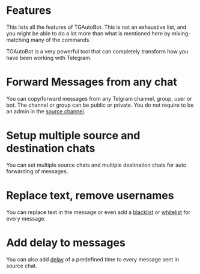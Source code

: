 # Features
This lists all the features of TGAutoBot. This is not an exhaustive list, and you might be able to do a lot more than what is mentioned here by mixing-matching many of the commands. 

TGAutoBot is a very powerful tool that can completely transform how you have been working with Telegram.
# Forward Messages from any chat
You can copy/forward messages from any Telgram channel, group, user or bot. The channel or group can be public or private. You do not require to be an admin in the [source channel](Terminology.md#source-chat).

# Setup multiple source and destination chats
You can set multiple source chats and multiple destination chats for auto forwarding of messages. 
# Replace text, remove usernames
You can replace text in the message or even add a [blacklist](Terminology.md#blacklist) or [whitelist](Terminology.md#blacklist) for every message. 
# Add delay to messages
You can also add [delay](Terminology.md#delay) of a predefined time to every message sent in source chat.
